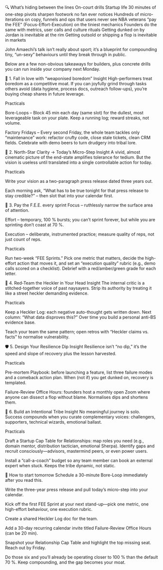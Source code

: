 🔍 What’s hiding between the lines
On-court drills	Startup life
30 minutes of one-step pivots sharpen footwork no fan ever notices	Hundreds of micro-iterations on copy, funnels and ops that users never see
NBA veterans “pay the FEE” (Focus-Effort-Execution) on the tiniest mechanics	Founders do the same with metrics, user calls and culture rituals
Getting dunked on by Jordan is inevitable at the rim	Getting outsold or shipping a flop is inevitable in markets

John Amaechi’s talk isn’t really about sport; it’s a blueprint for compounding tiny, “un-sexy” behaviours until they break through in public.

Below are a few non-obvious takeaways for builders, plus concrete drills you can run inside your company next Monday.

🧠 1. Fall in love with “weaponised boredom”
Insight
High-performers treat boredom as a competitive moat. If you can joyfully grind through tasks others avoid (data hygiene, process docs, outreach follow-ups), you’re buying cheap shares in future leverage.

Practicals

Bore-Loops – Block 45 min each day (same slot) for the dullest, most leverageable task on your plate. Keep a running log; reward streaks, not volume.

Factory Fridays – Every second Friday, the whole team tackles only “maintenance” work: refactor crufty code, close stale tickets, clean CRM fields. Celebrate with demo beers to turn drudgery into tribal lore.

🎯 2. North-Star Clarity → Today’s Micro-Step
Insight
A vivid, almost cinematic picture of the end-state amplifies tolerance for tedium. But the vision is useless until translated into a single controllable action for today.

Practicals

Write your vision as a two-paragraph press release dated three years out.

Each morning ask, “What has to be true tonight for that press release to stay credible?” – then slot that into your calendar first.

💸 3. Pay the F.E.E. every sprint
Focus – ruthlessly narrow the surface area of attention.

Effort – temporary, 100 % bursts; you can’t sprint forever, but while you are sprinting don’t coast at 70 %.

Execution – deliberate, instrumented practice; measure quality of reps, not just count of reps.

Practicals

Run two-week “FEE Sprints.” Pick one metric that matters, decide the high-effort action that moves it, and set an “execution quality” rubric (e.g., demo calls scored on a checklist). Debrief with a red/amber/green grade for each letter.

🥊 4. Red-Team the Heckler in Your Head
Insight
The internal critic is a stitched-together voice of past naysayers. Strip its authority by treating it like a street heckler demanding evidence.

Practicals

Keep a Heckler Log: each negative auto-thought gets written down. Next column: “What data disproves this?” Over time you build a personal anti-BS evidence base.

Teach your team the same pattern; open retros with “Heckler claims vs. facts” to normalise vulnerability.

🛡️ 5. Design Your Resilience Dip
Insight
Resilience isn’t “no dip,” it’s the speed and slope of recovery plus the lesson harvested.

Practicals

Pre-mortem Playbook: before launching a feature, list three failure modes and a comeback action plan. When (not if) you get dunked on, recovery is templated.

Failure-Review Office Hours: founders host a monthly open Zoom where anyone can dissect a flop without blame. Normalises dips and shortens them.

🤝 6. Build an Intentional Tribe
Insight
No meaningful journey is solo. Success compounds when you curate complementary voices: challengers, supporters, technical wizards, emotional ballast.

Practicals

Draft a Startup Cap Table for Relationships: map roles you need (e.g., domain mentor, distribution tactician, emotional Sherpa). Identify gaps and recruit consciously—advisors, mastermind peers, or even power users.

Install a “call-a-coach” budget so any team member can book an external expert when stuck. Keeps the tribe dynamic, not static.

🚀 How to start tomorrow
Schedule a 30-minute Bore-Loop immediately after you read this.

Write the three-year press release and pull today’s micro-step into your calendar.

Kick off the first FEE Sprint at your next stand-up—pick one metric, one high-effort behaviour, one execution rubric.

Create a shared Heckler Log doc for the team.

Add a 30-day recurring calendar invite titled Failure-Review Office Hours (can be 20 min).

Snapshot your Relationship Cap Table and highlight the top missing seat. Reach out by Friday.

Do those six and you’ll already be operating closer to 100 % than the default 70 %. Keep compounding, and the gap becomes your moat.




